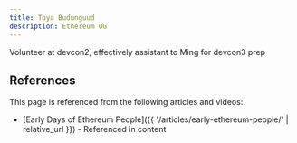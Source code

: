 ```yaml
---
title: Toya Budunguud
description: Ethereum OG
---
```



Volunteer at devcon2, effectively assistant to Ming for devcon3 prep

## References

This page is referenced from the following articles and videos:

- [Early Days of Ethereum People]({{ '/articles/early-ethereum-people/' | relative_url }}) - Referenced in content
